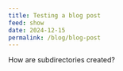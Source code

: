 ```yaml
---
title: Testing a blog post
feed: show
date: 2024-12-15
permalink: /blog/blog-post
---
```

How are subdirectories created?
